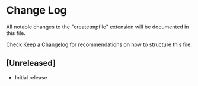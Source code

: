 # Change Log
All notable changes to the "createtmpfile" extension will be documented in this file.

Check [Keep a Changelog](http://keepachangelog.com/) for recommendations on how to structure this file.

## [Unreleased]
- Initial release